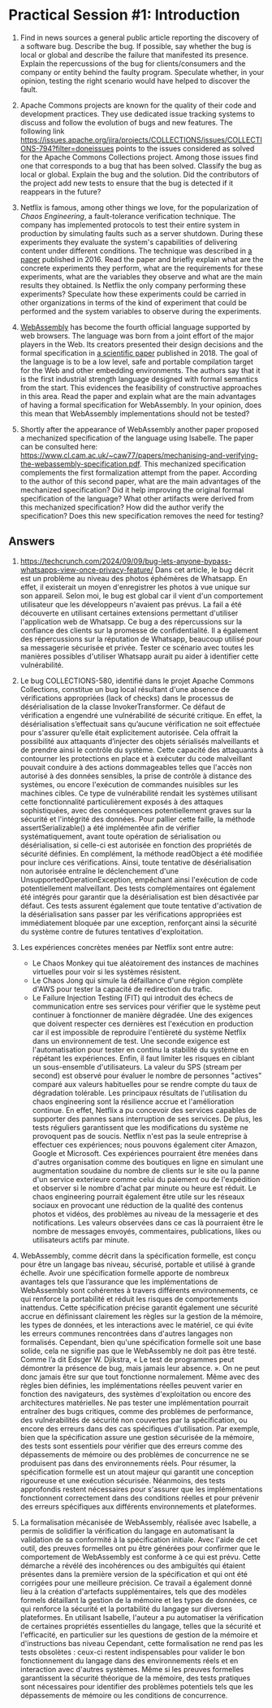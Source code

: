 # Practical Session #1: Introduction

1. Find in news sources a general public article reporting the discovery of a software bug. Describe the bug. If possible, say whether the bug is local or global and describe the failure that manifested its presence. Explain the repercussions of the bug for clients/consumers and the company or entity behind the faulty program. Speculate whether, in your opinion, testing the right scenario would have helped to discover the fault.

2. Apache Commons projects are known for the quality of their code and development practices. They use dedicated issue tracking systems to discuss and follow the evolution of bugs and new features. The following link https://issues.apache.org/jira/projects/COLLECTIONS/issues/COLLECTIONS-794?filter=doneissues points to the issues considered as solved for the Apache Commons Collections project. Among those issues find one that corresponds to a bug that has been solved. Classify the bug as local or global. Explain the bug and the solution. Did the contributors of the project add new tests to ensure that the bug is detected if it reappears in the future?

3. Netflix is famous, among other things we love, for the popularization of *Chaos Engineering*, a fault-tolerance verification technique. The company has implemented protocols to test their entire system in production by simulating faults such as a server shutdown. During these experiments they evaluate the system's capabilities of delivering content under different conditions. The technique was described in [a paper](https://arxiv.org/ftp/arxiv/papers/1702/1702.05843.pdf) published in 2016. Read the paper and briefly explain what are the concrete experiments they perform, what are the requirements for these experiments, what are the variables they observe and what are the main results they obtained. Is Netflix the only company performing these experiments? Speculate how these experiments could be carried in other organizations in terms of the kind of experiment that could be performed and the system variables to observe during the experiments.

4. [WebAssembly](https://webassembly.org/) has become the fourth official language supported by web browsers. The language was born from a joint effort of the major players in the Web. Its creators presented their design decisions and the formal specification in [a scientific paper](https://people.mpi-sws.org/~rossberg/papers/Haas,%20Rossberg,%20Schuff,%20Titzer,%20Gohman,%20Wagner,%20Zakai,%20Bastien,%20Holman%20-%20Bringing%20the%20Web%20up%20to%20Speed%20with%20WebAssembly.pdf) published in 2018. The goal of the language is to be a low level, safe and portable compilation target for the Web and other embedding environments. The authors say that it is the first industrial strength language designed with formal semantics from the start. This evidences the feasibility of constructive approaches in this area. Read the paper and explain what are the main advantages of having a formal specification for WebAssembly. In your opinion, does this mean that WebAssembly implementations should not be tested? 

5.  Shortly after the appearance of WebAssembly another paper proposed a mechanized specification of the language using Isabelle. The paper can be consulted here: https://www.cl.cam.ac.uk/~caw77/papers/mechanising-and-verifying-the-webassembly-specification.pdf. This mechanized specification complements the first formalization attempt from the paper. According to the author of this second paper, what are the main advantages of the mechanized specification? Did it help improving the original formal specification of the language? What other artifacts were derived from this mechanized specification? How did the author verify the specification? Does this new specification removes the need for testing?

## Answers
1.   https://techcrunch.com/2024/09/09/bug-lets-anyone-bypass-whatsapps-view-once-privacy-feature/
  Dans cet article, le bug décrit est un problème au niveau des photos éphémères de Whatsapp. En effet, il existerait un moyen d'enregistrer les photos à vue unique sur son appareil. Selon moi, le bug est global car il vient d'un comportement utilisateur que les développeurs n'avaient pas prévus. La fail a été découverte en utilisant certaines extensions permettant d'utiliser l'application web de Whatsapp. Ce bug a des répercussions sur la confiance des clients sur la promesse de confidentialité. Il a également des répercussions sur la réputation de Whatsapp, beaucoup utilisé pour sa messagerie sécurisée et privée. Tester ce scénario avec toutes les manières possibles d'utiliser Whatsapp aurait pu aider à identifier cette vulnérabilité.

2. Le bug COLLECTIONS-580, identifié dans le projet Apache Commons Collections, constitue un bug local résultant d'une absence de vérifications appropriées (lack of checks) dans le processus de désérialisation de la classe InvokerTransformer. Ce défaut de vérification a engendré une vulnérabilité de sécurité critique. En effet, la désérialisation s’effectuait sans qu’aucune vérification ne soit effectuée pour s'assurer qu’elle était explicitement autorisée. Cela offrait la possibilité aux attaquants d’injecter des objets sérialisés malveillants et de prendre ainsi le contrôle du système. Cette capacité des attaquants à contourner les protections en place et à exécuter du code malveillant pouvait conduire à des actions dommageables telles que l'accès non autorisé à des données sensibles, la prise de contrôle à distance des systèmes, ou encore l'exécution de commandes nuisibles sur les machines cibles. Ce type de vulnérabilité rendait les systèmes utilisant cette fonctionnalité particulièrement exposés à des attaques sophistiquées, avec des conséquences potentiellement graves sur la sécurité et l'intégrité des données.
Pour pallier cette faille, la méthode assertSerializable() a été implémentée afin de vérifier systématiquement, avant toute opération de sérialisation ou désérialisation, si celle-ci est autorisée en fonction des propriétés de sécurité définies. En complément, la méthode readObject a été modifiée pour inclure ces vérifications. Ainsi, toute tentative de désérialisation non autorisée entraîne le déclenchement d'une UnsupportedOperationException, empêchant ainsi l'exécution de code potentiellement malveillant.
Des tests complémentaires ont également été intégrés pour garantir que la désérialisation est bien désactivée par défaut. Ces tests assurent également que toute tentative d'activation de la désérialisation sans passer par les vérifications appropriées est immédiatement bloquée par une exception, renforçant ainsi la sécurité du système contre de futures tentatives d'exploitation.

3. Les expériences concrètes menées par Netflix sont entre autre:
   - Le Chaos Monkey qui tue aléatoirement des instances de machines virtuelles pour voir si les systèmes résistent. 
   - Le Chaos Jong qui simule la défaillance d'une région complète d'AWS pour tester la capacité de redirection du trafic.
   - Le Failure Injection Testing (FIT) qui introduit des échecs de communication entre ses services pour vérifier que le système peut continuer à fonctionner de manière dégradée.
Une des exigences que doivent respecter ces dernières est l'exécution en production car il est impossible de reproduire l'entièreté du système Netflix dans un environnement de test. Une seconde exigence est l'automatisation pour tester en continu la stabilité du système en répétant les expériences. Enfin, il faut limiter les risques en ciblant un sous-ensemble d'utilisateurs.
La valeur du SPS (stream per second) est observé pour évaluer le nombre de personnes "actives" comparé aux valeurs habituelles pour se rendre compte du taux de dégradation tolérable.
Les principaux résultats de l'utilisation du chaos engineering sont la résilience accrue et l'amélioration continue. En effet, Netflix a pu concevoir des services capables de supporter des pannes sans interruption de ses services. De plus, les tests réguliers garantissent que les modifications du système ne provoquent pas de soucis.
Netflix n'est pas la seule entreprise à effectuer ces expériences; nous pouvons également citer Amazon, Google et Microsoft.
Ces expériences pourraient être menées dans d'autres organisation comme des boutiques en ligne en simulant une augmentation soudaine du nombre de clients sur le site ou la panne d'un service exterieure comme celui du paiement ou de l'expédition et observer si le nombre d'achat par minute ou heure est réduit. Le chaos engineering pourrait également être utile sur les réseaux sociaux en provocant une réduction de la qualité des contenus photos et vidéos, des problèmes au niveau de la messagerie et des notifications. Les valeurs observées dans ce cas là pourraient être le nombre de messages envoyés, commentaires, publications, likes ou utilisateurs actifs par minute.

4. WebAssembly, comme décrit dans la spécification formelle, est conçu pour être un langage bas niveau, sécurisé, portable et utilisé à grande échelle. Avoir une spécification formelle apporte de nombreux avantages tels que l’assurance que les implémentations de WebAssembly sont cohérentes à travers différents environnements, ce qui renforce la portabilité et réduit les risques de comportements inattendus. Cette spécification précise garantit également une sécurité accrue en définissant clairement les règles sur la gestion de la mémoire, les types de données, et les interactions avec le matériel, ce qui évite les erreurs communes rencontrées dans d'autres langages non formalisés.
Cependant, bien qu'une spécification formelle soit une base solide, cela ne signifie pas que le WebAssembly ne doit pas être testé. Comme l’a dit Edsger W. Djikstra, « Le test de programmes peut démontrer la présence de bug, mais jamais leur absence. ». On ne peut donc jamais être sur que tout fonctionne normalement. Même avec des règles bien définies, les implémentations réelles peuvent varier en fonction des navigateurs, des systèmes d'exploitation ou encore des architectures matérielles. Ne pas tester une implémentation pourrait entraîner des bugs critiques, comme des problèmes de performance, des vulnérabilités de sécurité non couvertes par la spécification, ou encore des erreurs dans des cas spécifiques d'utilisation. Par exemple, bien que la spécification assure une gestion sécurisée de la mémoire, des tests sont essentiels pour vérifier que des erreurs comme des dépassements de mémoire ou des problèmes de concurrence ne se produisent pas dans des environnements réels.
Pour résumer, la spécification formelle est un atout majeur qui garantit une conception rigoureuse et une exécution sécurisée. Néanmoins, des tests approfondis restent nécessaires pour s'assurer que les implémentations fonctionnent correctement dans des conditions réelles et pour prévenir des erreurs spécifiques aux différents environnements et plateformes.

6. La formalisation mécanisée de WebAssembly, réalisée avec Isabelle, a permis de solidifier la vérification du langage en automatisant la validation de sa conformité à la spécification initiale. Avec l'aide de cet outil, des preuves formelles ont pu être générées pour confirmer que le comportement de WebAssembly est conforme à ce qui est prévu. Cette démarche a révélé des incohérences ou des ambiguïtés qui étaient présentes dans la première version de la spécification et qui ont été corrigées pour une meilleure précision.
Ce travail a également donné lieu à la création d'artefacts supplémentaires, tels que des modèles formels détaillant la gestion de la mémoire et les types de données, ce qui renforce la sécurité et la portabilité du langage sur diverses plateformes. En utilisant Isabelle, l'auteur a pu automatiser la vérification de certaines propriétés essentielles du langage, telles que la sécurité et l'efficacité, en particulier sur les questions de gestion de la mémoire et d'instructions bas niveau
Cependant, cette formalisation ne rend pas les tests obsolètes : ceux-ci restent indispensables pour valider le bon fonctionnement du langage dans des environnements réels et en interaction avec d'autres systèmes. Même si les preuves formelles garantissent la sécurité théorique de la mémoire, des tests pratiques sont nécessaires pour identifier des problèmes potentiels tels que les dépassements de mémoire ou les conditions de concurrence.
